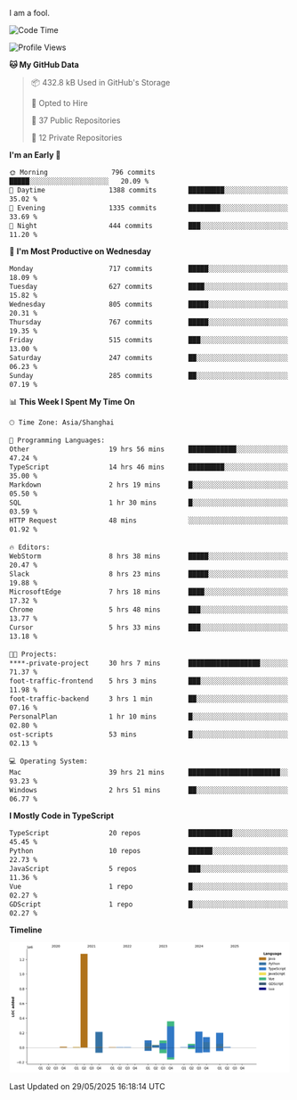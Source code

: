 I am a fool.

<!--START_SECTION:waka-->
![Code Time](http://img.shields.io/badge/Code%20Time-3%2C086%20hrs%2059%20mins-blue)

![Profile Views](http://img.shields.io/badge/Profile%20Views-4-blue)

**🐱 My GitHub Data** 

> 📦 432.8 kB Used in GitHub's Storage 
 > 
> 💼 Opted to Hire
 > 
> 📜 37 Public Repositories 
 > 
> 🔑 12 Private Repositories 
 > 
**I'm an Early 🐤** 

```text
🌞 Morning                796 commits         █████░░░░░░░░░░░░░░░░░░░░   20.09 % 
🌆 Daytime                1388 commits        █████████░░░░░░░░░░░░░░░░   35.02 % 
🌃 Evening                1335 commits        ████████░░░░░░░░░░░░░░░░░   33.69 % 
🌙 Night                  444 commits         ███░░░░░░░░░░░░░░░░░░░░░░   11.20 % 
```
📅 **I'm Most Productive on Wednesday** 

```text
Monday                   717 commits         █████░░░░░░░░░░░░░░░░░░░░   18.09 % 
Tuesday                  627 commits         ████░░░░░░░░░░░░░░░░░░░░░   15.82 % 
Wednesday                805 commits         █████░░░░░░░░░░░░░░░░░░░░   20.31 % 
Thursday                 767 commits         █████░░░░░░░░░░░░░░░░░░░░   19.35 % 
Friday                   515 commits         ███░░░░░░░░░░░░░░░░░░░░░░   13.00 % 
Saturday                 247 commits         ██░░░░░░░░░░░░░░░░░░░░░░░   06.23 % 
Sunday                   285 commits         ██░░░░░░░░░░░░░░░░░░░░░░░   07.19 % 
```


📊 **This Week I Spent My Time On** 

```text
🕑︎ Time Zone: Asia/Shanghai

💬 Programming Languages: 
Other                    19 hrs 56 mins      ████████████░░░░░░░░░░░░░   47.24 % 
TypeScript               14 hrs 46 mins      █████████░░░░░░░░░░░░░░░░   35.00 % 
Markdown                 2 hrs 19 mins       █░░░░░░░░░░░░░░░░░░░░░░░░   05.50 % 
SQL                      1 hr 30 mins        █░░░░░░░░░░░░░░░░░░░░░░░░   03.59 % 
HTTP Request             48 mins             ░░░░░░░░░░░░░░░░░░░░░░░░░   01.92 % 

🔥 Editors: 
WebStorm                 8 hrs 38 mins       █████░░░░░░░░░░░░░░░░░░░░   20.47 % 
Slack                    8 hrs 23 mins       █████░░░░░░░░░░░░░░░░░░░░   19.88 % 
MicrosoftEdge            7 hrs 18 mins       ████░░░░░░░░░░░░░░░░░░░░░   17.32 % 
Chrome                   5 hrs 48 mins       ███░░░░░░░░░░░░░░░░░░░░░░   13.77 % 
Cursor                   5 hrs 33 mins       ███░░░░░░░░░░░░░░░░░░░░░░   13.18 % 

🐱‍💻 Projects: 
****-private-project     30 hrs 7 mins       ██████████████████░░░░░░░   71.37 % 
foot-traffic-frontend    5 hrs 3 mins        ███░░░░░░░░░░░░░░░░░░░░░░   11.98 % 
foot-traffic-backend     3 hrs 1 min         ██░░░░░░░░░░░░░░░░░░░░░░░   07.16 % 
PersonalPlan             1 hr 10 mins        █░░░░░░░░░░░░░░░░░░░░░░░░   02.80 % 
ost-scripts              53 mins             █░░░░░░░░░░░░░░░░░░░░░░░░   02.13 % 

💻 Operating System: 
Mac                      39 hrs 21 mins      ███████████████████████░░   93.23 % 
Windows                  2 hrs 51 mins       ██░░░░░░░░░░░░░░░░░░░░░░░   06.77 % 
```

**I Mostly Code in TypeScript** 

```text
TypeScript               20 repos            ███████████░░░░░░░░░░░░░░   45.45 % 
Python                   10 repos            ██████░░░░░░░░░░░░░░░░░░░   22.73 % 
JavaScript               5 repos             ███░░░░░░░░░░░░░░░░░░░░░░   11.36 % 
Vue                      1 repo              █░░░░░░░░░░░░░░░░░░░░░░░░   02.27 % 
GDScript                 1 repo              █░░░░░░░░░░░░░░░░░░░░░░░░   02.27 % 
```



**Timeline**

![Lines of Code chart](https://raw.githubusercontent.com/VeejaLiu/VeejaLiu/master/assets/bar_graph.png)


 Last Updated on 29/05/2025 16:18:14 UTC
<!--END_SECTION:waka-->
